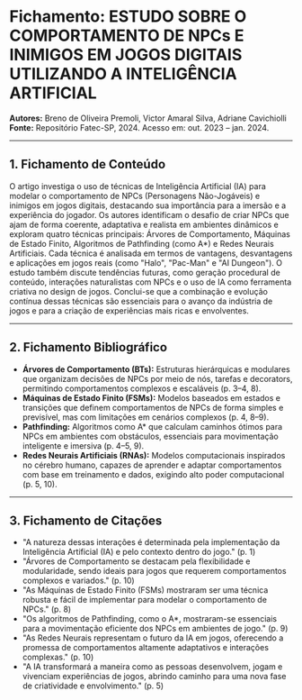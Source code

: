 # Fichamento: ESTUDO SOBRE O COMPORTAMENTO DE NPCs E INIMIGOS EM JOGOS DIGITAIS UTILIZANDO A INTELIGÊNCIA ARTIFICIAL

**Autores:** Breno de Oliveira Premoli, Victor Amaral Silva, Adriane Cavichiolli  
**Fonte:** Repositório Fatec-SP, 2024. Acesso em: out. 2023 – jan. 2024.

---

## 1. Fichamento de Conteúdo

O artigo investiga o uso de técnicas de Inteligência Artificial (IA) para modelar o comportamento de NPCs (Personagens Não-Jogáveis) e inimigos em jogos digitais, destacando sua importância para a imersão e a experiência do jogador. Os autores identificam o desafio de criar NPCs que ajam de forma coerente, adaptativa e realista em ambientes dinâmicos e exploram quatro técnicas principais: Árvores de Comportamento, Máquinas de Estado Finito, Algoritmos de Pathfinding (como A*) e Redes Neurais Artificiais. Cada técnica é analisada em termos de vantagens, desvantagens e aplicações em jogos reais (como "Halo", "Pac-Man" e "AI Dungeon"). O estudo também discute tendências futuras, como geração procedural de conteúdo, interações naturalistas com NPCs e o uso de IA como ferramenta criativa no design de jogos. Conclui-se que a combinação e evolução contínua dessas técnicas são essenciais para o avanço da indústria de jogos e para a criação de experiências mais ricas e envolventes.

---

## 2. Fichamento Bibliográfico

- **Árvores de Comportamento (BTs):** Estruturas hierárquicas e modulares que organizam decisões de NPCs por meio de nós, tarefas e decorators, permitindo comportamentos complexos e escaláveis (p. 3–4, 8).
- **Máquinas de Estado Finito (FSMs):** Modelos baseados em estados e transições que definem comportamentos de NPCs de forma simples e previsível, mas com limitações em cenários complexos (p. 4, 8–9).
- **Pathfinding:** Algoritmos como A* que calculam caminhos ótimos para NPCs em ambientes com obstáculos, essenciais para movimentação inteligente e imersiva (p. 4–5, 9).
- **Redes Neurais Artificiais (RNAs):** Modelos computacionais inspirados no cérebro humano, capazes de aprender e adaptar comportamentos com base em treinamento e dados, exigindo alto poder computacional (p. 5, 10).

---

## 3. Fichamento de Citações

- "A natureza dessas interações é determinada pela implementação da Inteligência Artificial (IA) e pelo contexto dentro do jogo." (p. 1)
- "Árvores de Comportamento se destacam pela flexibilidade e modularidade, sendo ideais para jogos que requerem comportamentos complexos e variados." (p. 10)
- "As Máquinas de Estado Finito (FSMs) mostraram ser uma técnica robusta e fácil de implementar para modelar o comportamento de NPCs." (p. 8)
- "Os algoritmos de Pathfinding, como o A*, mostraram-se essenciais para a movimentação eficiente dos NPCs em ambientes de jogo." (p. 9)
- "As Redes Neurais representam o futuro da IA em jogos, oferecendo a promessa de comportamentos altamente adaptativos e interações complexas." (p. 10)
- "A IA transformará a maneira como as pessoas desenvolvem, jogam e vivenciam experiências de jogos, abrindo caminho para uma nova fase de criatividade e envolvimento." (p. 5)
